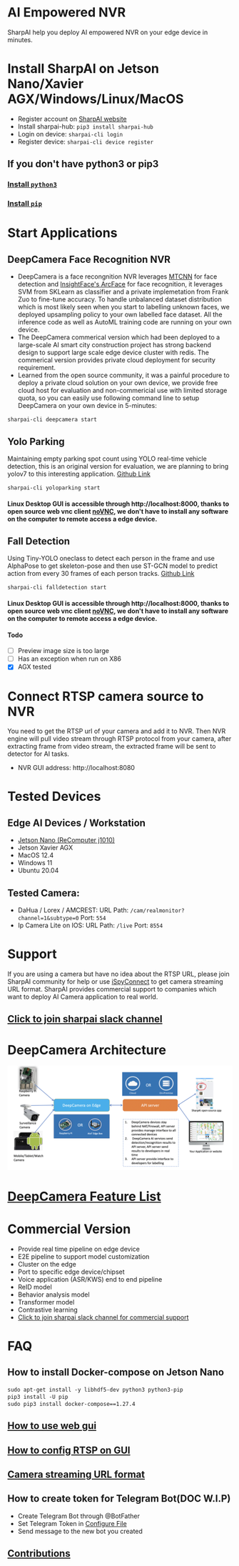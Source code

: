 # AI Empowered NVR 

SharpAI help you deploy AI empowered NVR on your edge device in minutes.

# Install SharpAI on Jetson Nano/Xavier AGX/Windows/Linux/MacOS
- Register account on [SharpAI website](http://dp.sharpai.org:3000)
- Install sharpai-hub: `pip3 install sharpai-hub`
- Login on device: `sharpai-cli login`
- Register device: `sharpai-cli device register`

## If you don't have python3 or pip3
### [Install `python3`](https://www.python.org/downloads)
### [Install `pip`](https://pip.pypa.io/en/stable/installation)

# Start Applications

## DeepCamera Face Recognition NVR
- DeepCamera is a face recongnition NVR leverages [MTCNN](https://arxiv.org/abs/1604.02878) for face detection and [InsightFace's ArcFace](https://arxiv.org/abs/1801.07698) for face recognition, it leverages SVM from SKLearn as classifier and a private implemetation from Frank Zuo to fine-tune accuracy. To handle unbalanced dataset distribution which is most likely seen when you start to labelling unknown faces, we deployed upsampling policy to your own labelled face dataset. All the inference code as well as AutoML training code are running on your own device. 
- The DeepCamera commerical version which had been deployed to a large-scale AI smart city construction project has strong backend design to support large scale edge device cluster with redis. The commerical version provides private cloud deployment for security requirement.
- Learned from the open source community, it was a painful procedure to deploy a private cloud solution on your own device, we provide free cloud host for evaluation and non-commericial use with limited storage quota, so you can easily use following command line to setup DeepCamera on your own device in 5-minutes:

```
sharpai-cli deepcamera start
```

## Yolo Parking
Maintaining empty parking spot count using YOLO real-time vehicle detection, this is an original version for evaluation, we are planning to bring yolov7 to this interesting application. [Github Link](https://github.com/SharpAI/YoloParking)

```
sharpai-cli yoloparking start
```
#### Linux Desktop GUI is accessible through http://localhost:8000, thanks to open source web vnc client [noVNC](https://novnc.com/info.html), we don't have to install any software on the computer to remote access a edge device.

## Fall Detection

Using Tiny-YOLO oneclass to detect each person in the frame and use AlphaPose to get skeleton-pose and then use ST-GCN model to predict action from every 30 frames of each person tracks. [Github Link](https://github.com/SharpAI/FallDetection)
```
sharpai-cli falldetection start
```
#### Linux Desktop GUI is accessible through http://localhost:8000, thanks to open source web vnc client [noVNC](https://novnc.com/info.html), we don't have to install any software on the computer to remote access a edge device.

#### Todo
- [ ] Preview image size is too large
- [ ] Has an exception when run on X86
- [x] AGX tested

# Connect RTSP camera source to NVR
You need to get the RTSP url of your camera and add it to NVR. Then NVR engine will pull video stream through RTSP protocol from your camera, after extracting frame from video stream, the extracted frame will be sent to detector for AI tasks.

- NVR GUI address: http://localhost:8080   

# Tested Devices

## Edge AI Devices / Workstation
- [Jetson Nano (ReComputer j1010)](https://www.seeedstudio.com/Jetson-10-1-H0-p-5335.html)
- Jetson Xavier AGX
- MacOS 12.4
- Windows 11
- Ubuntu 20.04

## Tested Camera:
- DaHua / Lorex / AMCREST: URL Path: `/cam/realmonitor?channel=1&subtype=0` Port: `554`
- Ip Camera Lite on IOS: URL Path: `/live` Port: `8554`   

# Support
If you are using a camera but have no idea about the RTSP URL, please join SharpAI community for help or use [iSpyConnect](https://www.ispyconnect.com/cameras) to get camera streaming URL format. SharpAI provides commercial support to companies which want to deploy AI Camera application to real world.

## [Click to join sharpai slack channel](https://sharpai-invite-automation.herokuapp.com/)

# DeepCamera Architecture
![architecture](screenshots/DeepCamera_infrastructure.png)

# [DeepCamera Feature List](docs/DeepCamera_Features.md)

# Commercial Version
- Provide real time pipeline on edge device     
- E2E pipeline to support model customization  
- Cluster on the edge  
- Port to specific edge device/chipset
- Voice application (ASR/KWS) end to end pipeline  
- ReID model   
- Behavior analysis model    
- Transformer model  
- Contrastive learning  
- [Click to join sharpai slack channel for commercial support](https://sharpai-invite-automation.herokuapp.com/)

# FAQ
##  How to install Docker-compose on Jetson Nano
```
sudo apt-get install -y libhdf5-dev python3 python3-pip
pip3 install -U pip
sudo pip3 install docker-compose==1.27.4
```
## [How to use web gui](screenshots/how_to_config_on_web_gui.png)
## [How to config RTSP on GUI](https://github.com/SharpAI/DeepCamera/blob/master/docs/shinobi.md)   
## [Camera streaming URL format](https://shinobi.video)
## How to create token for Telegram Bot(DOC W.I.P)
- Create Telegram Bot through @BotFather
- Set Telegram Token in [Configure File](https://github.com/SharpAI/DeepCamera/blob/nano/docker/production_1.env#L15)
- Send message to the new bot you created

## [Contributions](Contributions.md)
